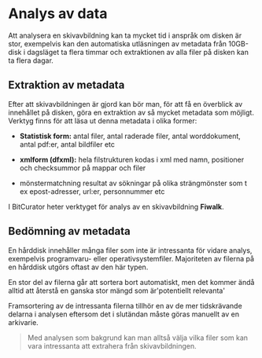 # Analys av data

Att analysera en skivavbildning kan ta mycket tid i anspråk om disken är stor, exempelvis kan den automatiska utläsningen av metadata från 10GB-disk i dagsläget ta flera timmar och extraktionen av alla filer på disken kan ta flera dagar.

## Extraktion av metadata

Efter att skivavbildningen är gjord kan bör man, för att få en överblick av innehållet på disken, göra en extraktion av så mycket metadata som möjligt.
Verktyg finns för att läsa ut denna metadata i olika former:

* **Statistisk form:**
antal filer, antal raderade filer, antal worddokument, antal pdf:er, antal bildfiler etc

* **xmlform (dfxml):**
hela filstrukturen kodas i xml med namn, positioner och checksummor på mappar och filer

* mönstermatchning
resultat av sökningar på olika strängmönster som t ex epost-adresser, url:er, personnummer etc

I BitCurator heter verktyget för analys av en skivavbildning **Fiwalk**.
## Bedömning av metadata
En hårddisk innehåller många
filer som inte är intressanta för vidare analys, exempelvis programvaru- eller operativsystemfiler. Majoriteten av filerna på en hårddisk utgörs oftast av den här typen.

En stor del av filerna går att sortera bort automatiskt, men det kommer ändå alltid att återstå en ganska stor mängd som är'potentiellt relevanta'

Framsortering av de intressanta filerna tillhör en av de mer tidskrävande delarna i analysen eftersom det i slutändan måste göras manuellt av en arkivarie.

>Med analysen som bakgrund kan man alltså välja vilka filer som kan vara intressanta att extrahera från skivavbildningen.













